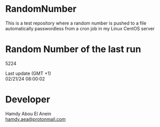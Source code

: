 # RandomNumber    
This is a test repository where a random number is pushed to a file automatically passwordless from a cron job in my Linux CentOS server    
# Random Number of the last run   
5224
      
Last update (GMT +1)    
02/21/24 08:00:02
# Developer    
Hamdy Abou El Anein   
hamdy.aea@protonmail.com

